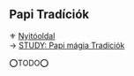 ## Papi Tradíciók

⚜️ [Nyitóoldal](start.md)\
→ [STUDY: Papi mágia Tradíciók](https://github.com/kaktusztea/km100/wiki/STUDY.magiatradicio.papimagia)

⭕TODO⭕